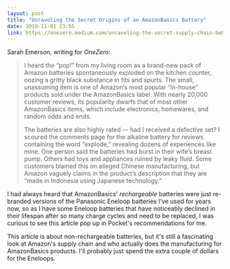 ```yaml
---
layout: post
title: "Unraveling the Secret Origins of an AmazonBasics Battery"
date: 2019-11-01 23:55
link: https://onezero.medium.com/unraveling-the-secret-supply-chain-behind-an-amazonbasics-battery-e7b9ead4d72e
---
```


Sarah Emerson, writing for *OneZero*:

> I heard the “pop!” from my living room as a brand-new pack of Amazon batteries spontaneously exploded on the kitchen counter, oozing a gritty black substance in fits and spurts. The small, unassuming item is one of Amazon’s most popular “in-house” products sold under the AmazonBasics label. With nearly 20,000 customer reviews, its popularity dwarfs that of most other AmazonBasics items, which include electronics, homewares, and random odds and ends.
>
> The batteries are also highly rated — had I received a defective set? I scoured the comments page for the alkaline battery for reviews containing the word “explode,” revealing dozens of experiences like mine. One person said the batteries had burst in their wife’s breast pump. Others had toys and appliances ruined by leaky fluid. Some customers blamed this on alleged Chinese manufacturing, but Amazon vaguely claims in the product’s description that they are “made in Indonesia using Japanese technology.”

I had always heard that AmazonBasics' *rechargeable* batteries were just re-branded versions of the Panasonic Eneloop batteries I've used for years now, so as I have some Eneloop batteries that have noticeably declined in their lifespan after so many charge cycles and need to be replaced, I was curious to see this article pop up in Pocket's recommendations for me.

This article is about non-rechargeable batteries, but it's still a fascinating look at Amazon's supply chain and who actually does the manufacturing for AmazonBasics products. I'll probably just spend the extra couple of dollars for the Eneloops.
